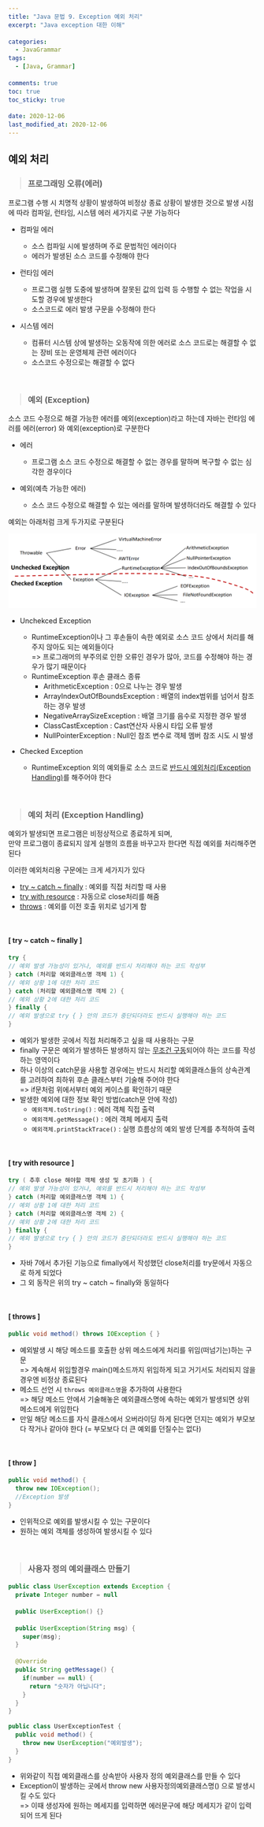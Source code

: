```yaml
---
title: "Java 문법 9. Exception 예외 처리"
excerpt: "Java exception 대한 이해"

categories:
  - JavaGrammar
tags:
  - [Java, Grammar]

comments: true
toc: true
toc_sticky: true

date: 2020-12-06
last_modified_at: 2020-12-06
---
```


## 예외 처리

> ### 프로그래밍 오류(에러)

프로그램 수행 시 치명적 상황이 발생하여 비정상 종료 상황이 발생한 것으로 발생 시점에 따라 컴파일, 런타임, 시스템 에러 세가지로 구분 가능하다

- 컴파일 에러

  - 소스 컴파일 시에 발생하며 주로 문법적인 에러이다
  - 에러가 발생된 소스 코드를 수정해야 한다

- 런타임 에러

  - 프로그램 실행 도중에 발생하며 잘못된 값의 입력 등 수행할 수 없는 작업을 시도할 경우에 발생한다
  - 소스코드로 에러 발생 구문을 수정해야 한다

- 시스템 에러
  - 컴퓨터 시스템 상에 발생하는 오동작에 의한 에러로 소스 코드로는 해결할 수 없는 장비 또는 운영체제 관련 에러이다
  - 소스코드 수정으로는 해결할 수 없다

<br>

> ### 예외 (Exception)

소스 코드 수정으로 해결 가능한 에러를 예외(exception)라고 하는데 자바는 런타임 에러를 에러(error) 와 예외(exception)로 구분한다

- 에러

  - 프로그램 소스 코드 수정으로 해결할 수 없는 경우를 말하며 복구할 수 없는 심각한 경우이다

- 예외(예측 가능한 에러)

  - 소스 코드 수정으로 해결할 수 있는 에러를 말하며 발생하더라도 해결할 수 있다

예외는 아래처럼 크게 두가지로 구분된다

<p align="center">
  <img width="calc(100% - #{$right-sidebar-width-narrow})" height="auto" src="/assets/images/exception.png">
</p>

- Unchekced Exception

  - RuntimeException이나 그 후손들이 속한 예외로 소스 코드 상에서 처리를 해주지 않아도 되는 예외들이다  
    => 프로그래머의 부주의로 인한 오류인 경우가 많아, 코드를 수정해야 하는 경우가 많기 때문이다
  - RuntimeException 후손 클래스 종류
    - ArithmeticException : 0으로 나누는 경우 발생
    - ArrayIndexOutOfBoundsException : 배열의 index범위를 넘어서 참조하는 경우 발생
    - NegativeArraySizeException : 배열 크기를 음수로 지정한 경우 발생
    - ClassCastException : Cast연산자 사용시 타입 오류 발생
    - NullPointerException : Null인 참조 변수로 객체 멤버 참조 시도 시 발생

- Checked Exception

  - RuntimeException 외의 예외들로 소스 코드로 <u>반드시 예외처리(Exception Handling)</u>를 해주어야 한다

<br>

> ### 예외 처리 (Exception Handling)

예외가 발생되면 프로그램은 비정상적으로 종료하게 되며,  
만약 프로그램이 종료되지 않게 실행의 흐름을 바꾸고자 한다면 직접 예외를 처리해주면 된다

이러한 예외처리용 구문에는 크게 세가지가 있다

- [try ~ catch ~ finally](#try--catch--finally) : 예외를 직접 처리할 때 사용
- [try with resource](#try-with-resource) : 자동으로 close처리를 해줌
- [throws](#throws) : 예외를 이전 호출 위치로 넘기게 함

<br>

#### [ try ~ catch ~ finally ]

```java
try {
// 예외 발생 가능성이 있거나, 예외를 반드시 처리해야 하는 코드 작성부
} catch (처리할 예외클래스명 객체 1) {
// 예외 상황 1에 대한 처리 코드
} catch (처리할 예외클래스명 객체 2) {
// 예외 상황 2에 대한 처리 코드
} finally {
// 예외 발생으로 try { } 안의 코드가 중단되더라도 반드시 실행해야 하는 코드
}
```

- 예외가 발생한 곳에서 직접 처리해주고 싶을 때 사용하는 구문
- finally 구문은 예외가 발생하든 발생하지 않는 <u>무조건 구동</u>되어야 하는 코드를 작성하는 영역이다
- 하나 이상의 catch문을 사용할 경우에는 반드시 처리할 예외클래스들의 상속관계를 고려하여 최하위 후손 클래스부터 기술해 주어야 한다  
  => if문처럼 위에서부터 예외 케이스를 확인하기 때문
- 발생한 예외에 대한 정보 확인 방법(catch문 안에 작성)
  - `예외객체.toString()` : 에러 객체 직접 출력
  - `예외객체.getMessage()` : 에러 객체 메세지 출력
  - `예외객체.printStackTrace()` : 실행 흐름상의 예외 발생 단계를 추적하여 출력

<br>

#### [ try with resource ]

```java
try ( 추후 close 해야할 객체 생성 및 초기화 ) {
// 예외 발생 가능성이 있거나, 예외를 반드시 처리해야 하는 코드 작성부
} catch (처리할 예외클래스명 객체 1) {
// 예외 상황 1에 대한 처리 코드
} catch (처리할 예외클래스명 객체 2) {
// 예외 상황 2에 대한 처리 코드
} finally {
// 예외 발생으로 try { } 안의 코드가 중단되더라도 반드시 실행해야 하는 코드
}
```

- 자바 7에서 추가된 기능으로 fimally에서 작성했던 close처리를 try문에서 자동으로 하게 되었다
- 그 외 동작은 위의 try ~ catch ~ finally와 동일하다

<br>

#### [ throws ]

```java
public void method() throws IOException { }
```

- 예외발생 시 해당 메소드를 호출한 상위 메소드에게 처리를 위임(떠넘기는)하는 구문  
  => 계속해서 위임할경우 main()메소드까지 위임하게 되고 거기서도 처리되지 않을경우엔 비정상 종료된다
- 메소드 선언 시 `throws 예외클래스명`을 추가하여 사용한다  
  => 해당 메소드 안에서 기술해놓은 예외클래스명에 속하는 예외가 발생되면 상위 메소드에게 위임한다
- 만일 해당 메소드를 자식 클래스에서 오버라이딩 하게 된다면 던지는 예외가 부모보다 작거나 같아야 한다 (= 부모보다 더 큰 예외를 던질수는 없다)

<br>

#### [ throw ]

```java
public void method() {
  throw new IOException();
  //Exception 발생
}
```

- 인위적으로 예외를 발생시킬 수 있는 구문이다
- 원하는 예외 객체를 생성하여 발생시킬 수 있다

<br>

> ### 사용자 정의 예외클래스 만들기

```java
public class UserException extends Exception {
  private Integer number = null

  public UserException() {}

  public UserException(String msg) {
    super(msg);
  }

  @Override
  public String getMessage() {
    if(number == null) {
      return "숫자가 아닙니다";
    }
  }
}
```

```java
public class UserExceptionTest {
  public void method() {
    throw new UserException("예외발생");
  }
}
```

- 위와같이 직접 예외클래스를 상속받아 사용자 정의 예외클래스를 만들 수 있다
- Exception이 발생하는 곳에서 throw new 사용자정의예외클래스명() 으로 발생시킬 수도 있다  
  => 이때 생성자에 원하는 메세지를 입력하면 에러문구에 해당 메세지가 같이 입력되어 뜨게 된다
